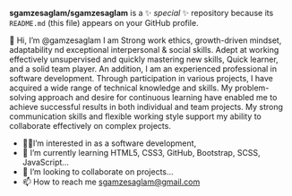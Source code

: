 
**sgamzesaglam/sgamzesaglam** is a ✨ _special_ ✨ repository because its `README.md` (this file) appears on your GitHub profile.

👋 Hi, I’m @gamzesaglam
I am Strong work ethics, growth-driven mindset, adaptability nd exceptional interpersonal & social skills. Adept at working effectively unsupervised and quickly mastering new skills, Quick learner, and a solid team player. An addition, I am an experienced professional in software development. Through participation in various projects, I have acquired a wide range of technical knowledge and skills. My problem-solving approach and desire for continuous learning have enabled me to achieve successful results in both individual and team projects. My strong communication skills and flexible working style support my ability to collaborate effectively on complex projects.
- 📌📌I’m interested in as a software development,
- 🌱 I’m currently learning HTML5, CSS3, GitHub, Bootstrap, SCSS, JavaScript...
- 💞️ I’m looking to collaborate on projects...
- 📫 How to reach me sgamzesaglam@gmail.com
